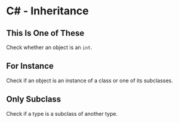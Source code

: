 # C# - Inheritance

## This Is One of These
Check whether an object is an `int`.

## For Instance
Check if an object is an instance of a class or one of its subclasses.

## Only Subclass
Check if a type is a subclass of another type.
